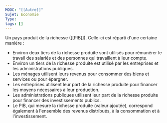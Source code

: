```yaml
---
MOOC: "[[Autre]]"
Sujet: Economie
Type: 
tags: []
---
```

Un pays produit de la richesse ([[PIB]]). Celle-ci est réparti d'une certaine manière :
- Environ deux tiers de la richesse produite sont utilisés pour rémunérer le travail des salariés et des personnes qui travaillent à leur compte.
- Environ un tiers de la richesse produite est utilisé par les entreprises et les administrations publiques.
- Les ménages utilisent leurs revenus pour consommer des biens et services ou pour épargner.
- Les entreprises utilisent leur part de la richesse produite pour financer les moyens nécessaires à leur production.
- Les administrations publiques utilisent leur part de la richesse produite pour financer des investissements publics.
- Le PIB, qui mesure la richesse produite (valeur ajoutée), correspond également à l'ensemble des revenus distribués, à la consommation et à l'investissement.
